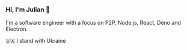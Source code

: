 ### Hi, I'm Julian 👋

I'm a software engineer with a focus on P2P, Node.js, React, Deno and Electron.

🇺🇦 I stand with Ukraine

